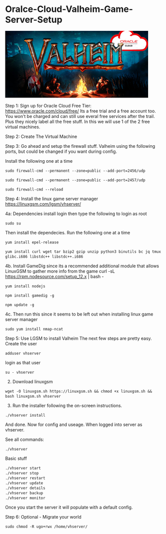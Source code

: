 # Oralce-Cloud-Valheim-Game-Server-Setup
![valheim_oracle](valheim_oracle.png)

Step 1:
Sign up for Oracle Cloud Free Tier: https://www.oracle.com/cloud/free/
Its a free trial and a free account too. You won't be charged and can still use everal free services after the trail. Plus they nicely label all the free stuff. In this we will use 1 of the 2 free virtual machines. 

Step 2:
Create The Virtual Machine

Step 3:
Go ahead and setup the firewall stuff. Valheim using the following ports, but could be changed if you want during config. 

Install the following one at a time
```
sudo firewall-cmd --permanent --zone=public --add-port=2456/udp
```
```
sudo firewall-cmd --permanent --zone=public --add-port=2457/udp
```
```
sudo firewall-cmd --reload
```

Step 4: Install the linux game server manager
https://linuxgsm.com/lgsm/vhserver/

4a: Dependencies install
login
then  type the following to login as root
```
sudo su 
```
Then install the dependecies. Run the following one at a time
```
yum install epel-release
```
```
yum install curl wget tar bzip2 gzip unzip python3 binutils bc jq tmux glibc.i686 libstdc++ libstdc++.i686
```
4b. Install GameDig since its a recommended additional module that allows LinuxGSM to gather more info from the game
curl -sL https://rpm.nodesource.com/setup_12.x | bash -
```
yum install nodejs
```
```
npm install gamedig -g
```
```
npm update -g
```
4c.
Then run this since it seems to be left out when installing linux game server manager
```
sudo yum install nmap-ncat
```
Step 5: Use LGSM to install Valheim
The next few steps are pretty easy. 
Create the user 
```
adduser vhserver
```
login as that user
```
su - vhserver
```
2. Download linuxgsm
```
wget -O linuxgsm.sh https://linuxgsm.sh && chmod +x linuxgsm.sh && bash linuxgsm.sh vhserver
```
3. Run the installer following the on-screen instructions.
```
./vhserver install
```
And done. Now for config and useage. When logged into server as vhserver. 

See all commands:
```
./vhserver
```
Basic stuff
```
./vhserver start
./vhserver stop
./vhserver restart
./vhserver update
./vhserver details
./vhserver backup
./vhserver monitor
```
Once you start the server it will populate with a default config. 

Step 6: Optional - Migrate your world
```
sudo chmod -R ugo+rwx /home/vhserver/
```
